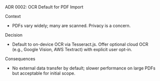 ADR 0002: OCR Default for PDF Import

Context
- PDFs vary widely; many are scanned. Privacy is a concern.

Decision
- Default to on-device OCR via Tesseract.js. Offer optional cloud OCR (e.g., Google Vision, AWS Textract) with explicit user opt-in.

Consequences
- No external data transfer by default; slower performance on large PDFs but acceptable for initial scope.

